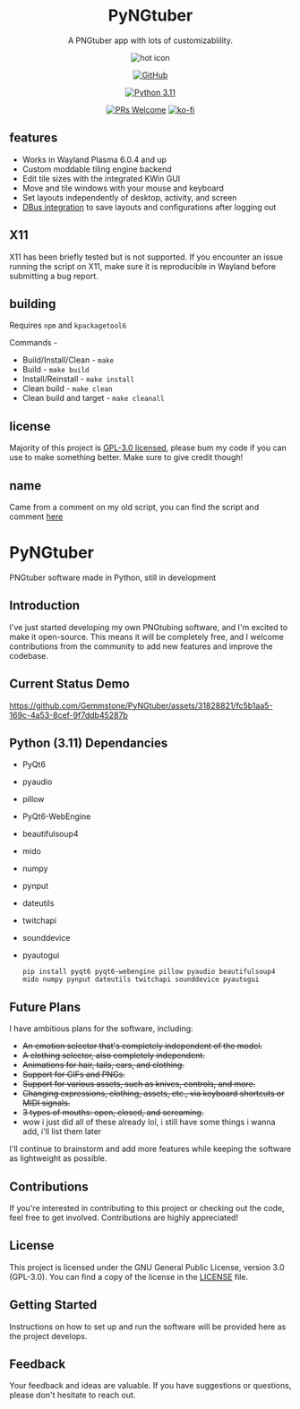 <div align="center">

# PyNGtuber

A PNGtuber app with lots of customizablility.

![hot icon](https://raw.githubusercontent.com/aGemmstone/PyNGtuber/master/docs/logo.png)

<!-- [![KDE Store](https://img.shields.io/badge/KDE%20Store-Install-blue?style=for-the-badge&logo=KDE&logoColor=white&labelColor=blue)](https://store.kde.org/p/2140417)  -->
[![GitHub](https://img.shields.io/badge/GitHub-Source%20Code-grey?style=for-the-badge&logo=GitHub&logoColor=white&labelColor=grey)](https://github.com/zeroxoneafour/polonium)

[![Python 3.11](https://img.shields.io/python/required-version-toml)]("https://www.python.org/downloads/release/python-3110/")
<!-- [![wayland: supported](https://img.shields.io/badge/Wayland-Ready-blue?logo=kde)](https://community.kde.org/KWin/Wayland)  -->
[![PRs Welcome](https://img.shields.io/badge/PRs-welcome-brightgreen.svg)](https://makeapullrequest.com)
[![ko-fi](https://img.shields.io/badge/-Support%20me%20on%20Ko--Fi-orange?logo=kofi&logoColor=white)](https://ko-fi.com/gemmstone)

</div>

## features

-   Works in Wayland Plasma 6.0.4 and up
-   Custom moddable tiling engine backend
-   Edit tile sizes with the integrated KWin GUI
-   Move and tile windows with your mouse and keyboard
-   Set layouts independently of desktop, activity, and screen
-   [DBus integration](https://github.com/zeroxoneafour/dbus-saver) to save layouts and configurations after logging out

## X11

X11 has been briefly tested but is not supported. If you encounter an issue running the script on X11, make sure it is reproducible in Wayland before submitting a bug report.

## building

Requires `npm` and `kpackagetool6`

Commands -

-   Build/Install/Clean - `make`
-   Build - `make build`
-   Install/Reinstall - `make install`
-   Clean build - `make clean`
-   Clean build and target - `make cleanall`

## license

Majority of this project is [GPL-3.0 licensed](https://github.com/Gemmstone/PyNGtuber/blob/master/LICENSE), please bum my code if you can use to make something better. Make sure to give credit though!



## name

Came from a comment on my old script, you can find the script and comment [here](https://store.kde.org/p/2003956)

# PyNGtuber
PNGtuber software made in Python, still in development

## Introduction

I've just started developing my own PNGtubing software, and I'm excited to make it open-source. This means it will be completely free, and I welcome contributions from the community to add new features and improve the codebase.

## Current Status Demo

https://github.com/Gemmstone/PyNGtuber/assets/31828821/fc5b1aa5-169c-4a53-8cef-9f7ddb45287b

## Python (3.11) Dependancies
- PyQt6
- pyaudio
- pillow
- PyQt6-WebEngine
- beautifulsoup4
- mido
- numpy
- pynput
- dateutils
- twitchapi
- sounddevice
- pyautogui
  
  `pip install pyqt6 pyqt6-webengine pillow pyaudio beautifulsoup4 mido numpy pynput dateutils twitchapi sounddevice pyautogui`

## Future Plans

I have ambitious plans for the software, including:

- ~~An emotion selector that's completely independent of the model.~~
- ~~A clothing selector, also completely independent.~~
- ~~Animations for hair, tails, ears, and clothing.~~
- ~~Support for GIFs and PNGs.~~
- ~~Support for various assets, such as knives, controls, and more.~~
- ~~Changing expressions, clothing, assets, etc., via keyboard shortcuts or MIDI signals.~~
- ~~3 types of mouths: open, closed, and screaming.~~
- wow i just did all of these already lol, i still have some things i wanna add, i'll list them later

I'll continue to brainstorm and add more features while keeping the software as lightweight as possible.

## Contributions

If you're interested in contributing to this project or checking out the code, feel free to get involved. Contributions are highly appreciated!

## License

This project is licensed under the GNU General Public License, version 3.0 (GPL-3.0). You can find a copy of the license in the [LICENSE](LICENSE) file.

## Getting Started

Instructions on how to set up and run the software will be provided here as the project develops.

## Feedback

Your feedback and ideas are valuable. If you have suggestions or questions, please don't hesitate to reach out.
